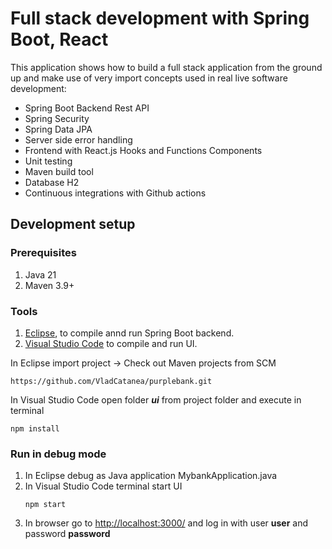 
# ****Full stack development with Spring Boot, React****

This application shows how to build a full stack application from the ground up and make use of very import concepts used in real live software development:

-   Spring Boot Backend Rest API
-   Spring Security
-   Spring Data JPA
-   Server side error handling
-   Frontend with React.js Hooks and Functions Components
-   Unit testing
-   Maven build tool
-   Database H2
-   Continuous integrations with Github actions
## Development setup
### Prerequisites
1. Java 21
2. Maven 3.9+
### Tools
1.  [Eclipse](https://www.eclipse.org/downloads/), to compile annd run Spring Boot backend.
2.  [Visual Studio Code](https://code.visualstudio.com/download/)  to compile and run UI.

In Eclipse import project -> Check out Maven projects from SCM
```
https://github.com/VladCatanea/purplebank.git
```
In Visual Studio Code open folder ***ui*** from project folder and execute in terminal
```
npm install
```
### Run in debug mode
1. In Eclipse debug as Java application MybankApplication.java
2. In Visual Studio Code terminal start UI
   ```
   npm start
   ```
4. In browser go to  [http://localhost:3000/](http://localhost:3000/)  and log in with user **user** and password **password**
